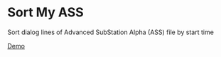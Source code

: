 # Sort My ASS
Sort dialog lines of Advanced SubStation Alpha (ASS) file by start time

[Demo](https://shoobyd.github.io/sort-my-ass/)


